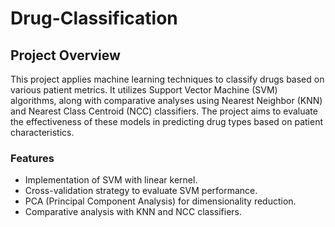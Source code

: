 # Drug-Classification

## Project Overview

This project applies machine learning techniques to classify drugs based on various patient metrics. It utilizes Support Vector Machine (SVM) algorithms, along with comparative analyses using Nearest Neighbor (KNN) and Nearest Class Centroid (NCC) classifiers. The project aims to evaluate the effectiveness of these models in predicting drug types based on patient characteristics.

### Features

- Implementation of SVM with linear kernel.
- Cross-validation strategy to evaluate SVM performance.
- PCA (Principal Component Analysis) for dimensionality reduction.
- Comparative analysis with KNN and NCC classifiers.
